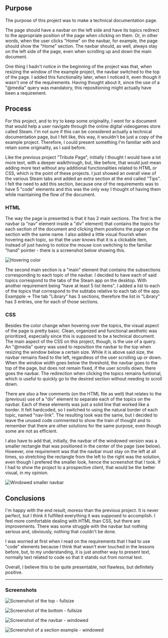 ## Purpose
The purpose of this project was to make a technical documentation page.

The page should have a navbar on the left side and have its topics redirect to the appropriate position of the page when clicking on them. Or, in other words, when the user clicks "Home" on the navbar, for example, the page should show the "Home" section. The navbar should, as well, always stay on the left side of the page, even when scrolling up and down the main document. 

One thing I hadn't notice in the beginning of the project was that, when resizing the window of the example project, the navbar switched to the top of the page. I added this functionality later, when I noticed it, even though it wasn't one of the requirements. Having thought about it, since the use of a "@media" query was mandatory, this repositioning might actually have been a requirement.

## Process
For this project, and to try to keep some originality, I went for a document that would help a user navigate through the online digital videogames store called Steam. I'm not sure if this can be considered actually a technical documentation page, but I felt like, this way, it wouldn't be just a copy of the example project. Therefore, I could present something I'm familiar with and retain some originality, as I said before. 

Like the previous project "Tribute Page", initially I thought I would have a lot more text, with a deeper walkthrough, but, like before, that would just mean adding more text without any additional functionalities related to HTML or CSS, which is the point of these projects. I just showed an overall view of the various Steam tabs and added an extra section at the end called "Tips". I felt the need to add this section, because one of the requirements  was to have 5 "code" elements and this was the only way I thought of having them while maintaining the flow of the document.

### HTML
The way the page is presented is that it has 2 main sections. The first is the navbar (a "nav" element inside a "div" element) that contains the topics for each section of the document and clicking them positions the page on the section with the same name. I also added a little visual flourish when hovering each topic, so that the user knows that it is a clickable item, instead of just having to notice the mouse icon switching to the familiar "hand" pointer - there is a screenshot below showing this.

![Hovering color](images/hover-color.JPG)

The second main section is a "main" element that contains the subsections corresponding to each topic of the navbar. I decided to have each of said topics correspond to the tabs of the Steam app on the desktop. With another requirement being "have at least 5 list items", I added a list to each of the topics that correspond to the subtabs relative to each tab of the app. Exampple -> The tab "Library" has 3 sections, therefore the list in "Library" has 3 entries, one for each of those sections. 

### CSS
Besides the color change when hovering over the topics, the visual aspect of the page is pretty basic. Clean, organized and functional aesthetic was prioritized, especially since this is supposed to be a technical document. The main aspect of the CSS on this project, though, is the use of a query. An "@media" query was used to reposition the navbar to the top when resizing the window below a certain size. While it is above said size, the navbar remains fixed to the left, regardless of the user scrolling up or down. When the window width goes below the threshold, the navbar goes to the top of the page, but does not remain fixed, if the user scrolls down, there goes the navbar. The redirection when clicking the topics remains funtional, which is useful to quickly go to the desired section without needing to scroll down.

There are also a few comments (on the HTML file as well) that relates to the (previous) use of a "div" element to separate each of the topics on the navbar. Each of these elements was just a solid line that worked like a border. It felt hardcoded, so I switched to using the natural border of each topic, named "nav-link". The resulting look was the same, but I decided to leave the unused code commented to show the train of thought and to remember that there are other solutions for the same purpose, even though some are not as efficient.

I also have to add that, initially, the navbar of the windowed version was a smaller rectangle that was positioned in the center of the page (see below). However, one requirement was that the navbar must stay on the left at all times, so stretching the rectangle from the left to the right was the solution, even though I prefered the smaller look, hence the screenshot that I took. If I had to show the project to a prospective client, that would be the better visual, in my opinion.

![Windowed smaller navbar](images/centered.JPG)

## Conclusions
I'm happy with the end result, moreso than the previous project. It is never perfect, but I think it fulfilled everything it was supposed to accomplish. I feel more comfortable dealing with HTML than CSS, but there are improvements. There was some struggle with the navbar but nothing serious and, obviously, nothing that couldn't be done. 

I was worried at first when I read on the requirements that I had to use "code" elements because I think that wasn't ever touched in the lessons before, but, to my understanding, it is just another way to present text, normally text related to code so that it stands out from normal text. 

Overall, I believe this to be quite presentable, not flawless, but definitely positive.

---
### Screenshots


![Screenshot of the top - fullsize](images/top-page.JPG)

![Screenshot of the bottom - fullsize](images/bottom-page.JPG)

![Screenshot of the navbar - windowed](images/window-navbar.JPG)

![Screenshot of a section example - windowed](images/window-example.JPG)
